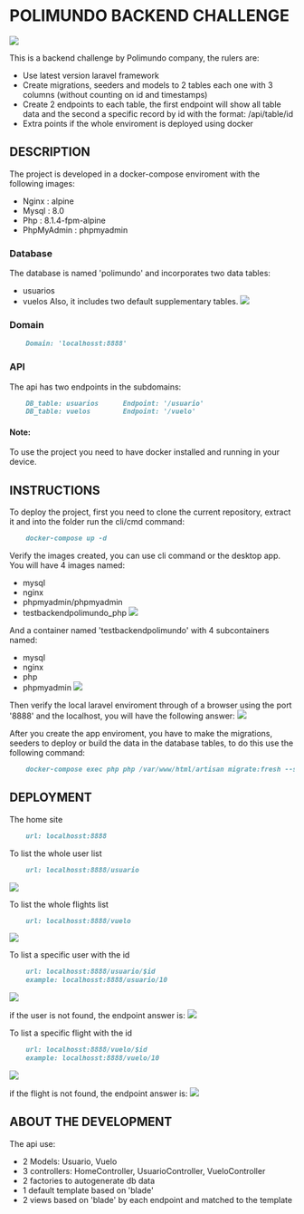 # POLIMUNDO BACKEND CHALLENGE

![](Galery/polimundo.jpg)

This is a backend challenge by Polimundo company, the rulers are:

- Use latest version laravel framework
- Create migrations, seeders and models to 2 tables each one with 3 columns (without counting on id and timestamps)
- Create 2 endpoints to each table, the first endpoint will show all table data and the second a specific record by id with the format: /api/table/id
- Extra points if the whole enviroment is deployed using docker

## DESCRIPTION
The project is developed in a docker-compose enviroment with the following images:
- Nginx : alpine
- Mysql : 8.0
- Php : 8.1.4-fpm-alpine
- PhpMyAdmin : phpmyadmin

### Database
The database is named 'polimundo' and incorporates two data tables:
- usuarios
- vuelos
Also, it includes two default supplementary tables.
![](Galery/db.png)

### Domain
```markdown
    Domain: 'localhosst:8888'
```

### API
The api has two endpoints in the subdomains:
```markdown
    DB_table: usuarios      Endpoint: '/usuario'
    DB_table: vuelos        Endpoint: '/vuelo'
```

#### Note:
To use the project you need to have docker installed and running in your device.

## INSTRUCTIONS
To deploy the project, first you need to clone the current repository, extract it and into the folder run the cli/cmd command: 
```markdown
    docker-compose up -d
```
Verify the images created, you can use cli command or the desktop app. You will have 4 images named:
- mysql
- nginx
- phpmyadmin/phpmyadmin
- testbackendpolimundo_php
![](Galery/images.png)

And a container named 'testbackendpolimundo' with 4 subcontainers named:
- mysql
- nginx  
- php
- phpmyadmin
![](Galery/container.png)

Then verify the local laravel enviroment through of a browser using the port '8888' and the localhost, you will have the following answer:
![](Galery/home.png)

After you create the app enviroment, you have to make the migrations, seeders to deploy or build the data in the database tables, to do this use the following command:
```markdown
    docker-compose exec php php /var/www/html/artisan migrate:fresh --seed
```

## DEPLOYMENT
The home site
```markdown
    url: localhosst:8888
```

To list the whole user list
```markdown
    url: localhosst:8888/usuario
```
![](Galery/usuarios.png)


To list the whole flights list
```markdown
    url: localhosst:8888/vuelo
```
![](Galery/vuelos.png)


To list a specific user with the id
```markdown
    url: localhosst:8888/usuario/$id
    example: localhosst:8888/usuario/10
```
![](Galery/usuario.png)

if the user is not found, the endpoint answer is:
![](Galery/NoUsuario.png)


To list a specific flight with the id
```markdown
    url: localhosst:8888/vuelo/$id
    example: localhosst:8888/vuelo/10
```
![](Galery/vuelo.png)

if the flight is not found, the endpoint answer is:
![](Galery/NoVuelo.png)


## ABOUT THE DEVELOPMENT
The api use:
- 2 Models: Usuario, Vuelo
- 3 controllers: HomeController, UsuarioController, VueloController
- 2 factories to autogenerate db data 
- 1 default template based on 'blade'
- 2 views based on 'blade' by each endpoint and matched to the template

